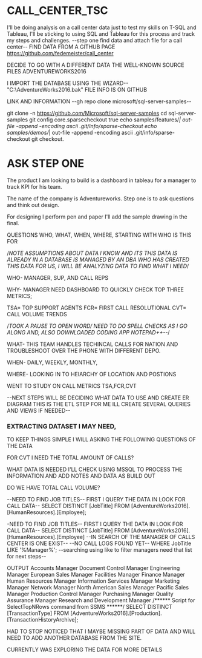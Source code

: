 # CALL_CENTER_TSC
I'll be doing analysis on a call center data just to test my skills on T-SQL and Tableau, I'll be sticking to using SQL and Tableau for this process and track my steps and challenges. --step one find data and attach file for a call center--
FIND DATA FROM A GITHUB PAGE https://github.com/fedemeister/call_center

DECIDE TO GO WITH A DIFFERENT DATA THE WELL-KNOWN SOURCE FILES ADVENTUREWORKS2016 

I IMPORT THE DATABASE USING THE WIZARD--"C:\AdventureWorks2016.bak" FILE INFO IS ON GITHUB

LINK AND INFORMATION --gh repo clone microsoft/sql-server-samples--

git clone -n https://github.com/Microsoft/sql-server-samples
cd sql-server-samples
git config core.sparsecheckout true
echo samples/features/*| out-file -append -encoding ascii .git/info/sparse-checkout
echo samples/demos/*| out-file -append -encoding ascii .git/info/sparse-checkout
git checkout.

# ASK STEP ONE
The product I am looking to build is a dashboard in tableau for a manager to track KPI for his team.

The name of the company is Adventureworks. Step one is to ask questions and think out design.

For designing I perform pen and paper I'll add the sample drawing in the final.

QUESTIONS WHO, WHAT, WHEN, WHERE, STARTING WITH WHO IS THIS FOR

/*NOTE ASSUMPTIONS ABOUT DATA I KNOW AND ITS THIS DATA IS ALREADY IN A DATABASE IS MANAGED BY AN DBA WHO HAS CREATED THIS DATA FOR US, I WILL BE ANALYZING DATA TO FIND WHAT I NEED*/

WHO- MANAGER, SUP, AND CALL REPS

WHY- MANAGER NEED DASHBOARD TO QUICKLY CHECK TOP THREE METRICS;

TSA= TOP SUPPORT AGENTS
FCR= FIRST CALL RESOLUTIONAL
CVT= CALL VOLUME TRENDS

/*TOOK A PAUSE TO OPEN WORD/ NEED TO DO SPELL CHECKS AS I GO ALONG AND, ALSO DOWNLOADED CODING APP NOTEPAD++--*/

WHAT- THIS TEAM HANDLES TECHINCAL CALLS FOR NATION AND TROUBLESHOOT OVER THE PHONE WITH DIFFERENT DEPO.

WHEN- DAILY, WEEKLY, MONTHLY,

WHERE- LOOKING IN TO HEIARCHY OF LOCATION AND POSTIONS 

WENT TO STUDY ON CALL METRICS TSA,FCR,CVT

--NEXT STEPS WILL BE DECIDING WHAT DATA TO USE AND CREATE ER DIAGRAM THIS IS THE ETL STEP FOR ME ILL CREATE SEVERAL QUERIES AND VIEWS IF NEEDED--

### EXTRACTING DATASET I MAY NEED,
TO KEEP THINGS SIMPLE I WILL ASKING THE FOLLOWING QUESTIONS OF THE DATA

FOR CVT I NEED THE TOTAL AMOUNT OF CALLS?

WHAT DATA IS NEEDED I'LL CHECK USING MSSQL TO PROCESS THE INFORMATION AND ADD NOTES AND DATA AS BUILD OUT 

DO WE HAVE TOTAL CALL VOLUME?

--NEED TO FIND JOB TITLES-- FIRST I QUERY THE DATA IN LOOK FOR CALL DATA--
SELECT DISTINCT [JobTitle]
  FROM [AdventureWorks2016].[HumanResources].[Employee];


-NEED TO FIND JOB TITLES-- FIRST I QUERY THE DATA IN LOOK FOR CALL DATA--
SELECT DISTINCT [JobTitle]
  FROM [AdventureWorks2016].[HumanResources].[Employee]
  --IN SEARCH OF THE MANAGER OF CALLS CENTER IS ONE EXIST--
  --NO CALL LOGS FOUND YET--
  WHERE JobTitle LIKE '%Manager%'; --searching using like to filter managers need that list for next steps--

OUTPUT
Accounts Manager
Document Control Manager
Engineering Manager
European Sales Manager
Facilities Manager
Finance Manager
Human Resources Manager
Information Services Manager
Marketing Manager
Network Manager
North American Sales Manager
Pacific Sales Manager
Production Control Manager
Purchasing Manager
Quality Assurance Manager
Research and Development Manager
\/****** Script for SelectTopNRows command from SSMS  ******/
SELECT DISTINCT [TransactionType]
  FROM [AdventureWorks2016].[Production].[TransactionHistoryArchive];

HAD TO STOP NOTICED THAT I MAYBE MISSING PART OF DATA AND WILL NEED TO ADD ANOTHER DATABASE FROM THE SITE.

CURRENTLY WAS EXPLORING THE DATA FOR MORE DETAILS
